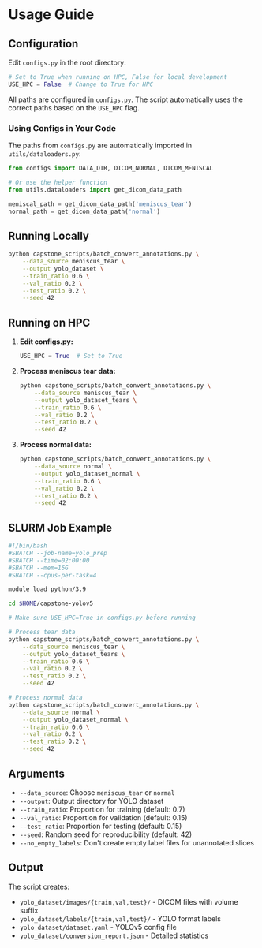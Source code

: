 # Usage Guide

## Configuration

Edit `configs.py` in the root directory:

```python
# Set to True when running on HPC, False for local development
USE_HPC = False  # Change to True for HPC
```

All paths are configured in `configs.py`. The script automatically uses the correct paths based on the `USE_HPC` flag.

### Using Configs in Your Code

The paths from `configs.py` are automatically imported in `utils/dataloaders.py`:

```python
from configs import DATA_DIR, DICOM_NORMAL, DICOM_MENISCAL

# Or use the helper function
from utils.dataloaders import get_dicom_data_path

meniscal_path = get_dicom_data_path('meniscus_tear')
normal_path = get_dicom_data_path('normal')
```

## Running Locally

```bash
python capstone_scripts/batch_convert_annotations.py \
    --data_source meniscus_tear \
    --output yolo_dataset \
    --train_ratio 0.6 \
    --val_ratio 0.2 \
    --test_ratio 0.2 \
    --seed 42
```

## Running on HPC

1. **Edit configs.py:**
   ```python
   USE_HPC = True  # Set to True
   ```

2. **Process meniscus tear data:**
   ```bash
   python capstone_scripts/batch_convert_annotations.py \
       --data_source meniscus_tear \
       --output yolo_dataset_tears \
       --train_ratio 0.6 \
       --val_ratio 0.2 \
       --test_ratio 0.2 \
       --seed 42
   ```

3. **Process normal data:**
   ```bash
   python capstone_scripts/batch_convert_annotations.py \
       --data_source normal \
       --output yolo_dataset_normal \
       --train_ratio 0.6 \
       --val_ratio 0.2 \
       --test_ratio 0.2 \
       --seed 42
   ```

## SLURM Job Example

```bash
#!/bin/bash
#SBATCH --job-name=yolo_prep
#SBATCH --time=02:00:00
#SBATCH --mem=16G
#SBATCH --cpus-per-task=4

module load python/3.9

cd $HOME/capstone-yolov5

# Make sure USE_HPC=True in configs.py before running

# Process tear data
python capstone_scripts/batch_convert_annotations.py \
    --data_source meniscus_tear \
    --output yolo_dataset_tears \
    --train_ratio 0.6 \
    --val_ratio 0.2 \
    --test_ratio 0.2 \
    --seed 42

# Process normal data
python capstone_scripts/batch_convert_annotations.py \
    --data_source normal \
    --output yolo_dataset_normal \
    --train_ratio 0.6 \
    --val_ratio 0.2 \
    --test_ratio 0.2 \
    --seed 42
```

## Arguments

- `--data_source`: Choose `meniscus_tear` or `normal`
- `--output`: Output directory for YOLO dataset
- `--train_ratio`: Proportion for training (default: 0.7)
- `--val_ratio`: Proportion for validation (default: 0.15)
- `--test_ratio`: Proportion for testing (default: 0.15)
- `--seed`: Random seed for reproducibility (default: 42)
- `--no_empty_labels`: Don't create empty label files for unannotated slices

## Output

The script creates:
- `yolo_dataset/images/{train,val,test}/` - DICOM files with volume suffix
- `yolo_dataset/labels/{train,val,test}/` - YOLO format labels
- `yolo_dataset/dataset.yaml` - YOLOv5 config file
- `yolo_dataset/conversion_report.json` - Detailed statistics
